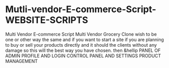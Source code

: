 # Mutli-vendor-E-commerce-Script-WEBSITE-SCRIPTS
Multi Vendor E-commerce Script Multi Vendor Grocery Clone wish to be one or other way the same and if you want to start a site  if you are planning to buy or  sell your products directly and it should the clients without any damage so this will the best way you have chosen.  then &amp;hellip
PANEL OF ADMIN
PROFILE AND LOGIN
CONTROL PANEL AND SETTINGS
PRODUCT MANAGEMENT
